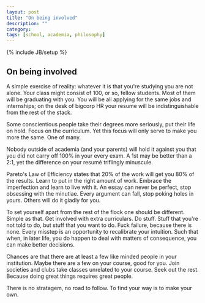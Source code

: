 ```yaml
---
layout: post
title: "On being involved"
description: ""
category: 
tags: [school, academia, philosophy]
---
```

{% include JB/setup %}

## On being involved

A simple exercise of reality: whatever it is that you're studying you are not alone. Your class might consist of 100, or so, fellow students. Most of them will be graduating with you. You will be all applying for the same jobs and internships; on the desk of bigcorp HR your resume will be indistinguishable from the rest of the stack.

Some conscientious people take their degrees more seriously, put their life on hold. Focus on the curriculum. Yet this focus will only serve to make you more the same. One of many. 

Nobody outside of academia (and your parents) will hold it against you that you did not carry off 100% in your every exam. A 1st may be better than a 2:1, yet the difference on your resumé triflingly minuscule.

Pareto's Law of Efficiency states that 20% of the work will get you 80% of the results. Learn to put in the right amount of work. Embrace the imperfection and learn to live with it. An essay can never be perfect, stop obsessing with the minutiae. Every argument can fall, stop poking holes in yours. Others will do it gladly for you.

To set yourself apart from the rest of the flock one should be different. Simple as that. Get involved with extra curriculars. Do stuff. Stuff that you're not told to do, but stuff that you want to do. Fuck failure, because there is none. Every misstep is an opportunity to recalibrate your intuition. Such that when, in later life, you do happen to deal with matters of consequence, you can make better decisions. 

Chances are that there are at least a few like minded people in your institution. Maybe there are a few on your course, good for you. Join societies and clubs take classes unrelated to your course. Seek out the rest. Because doing great things requires great people.

There is no stratagem, no road to follow. To find your way is to make your own.
